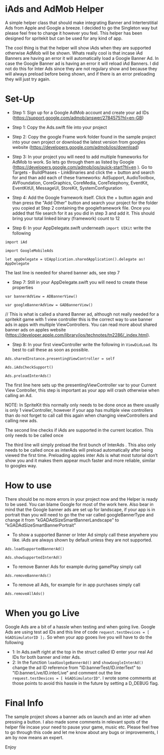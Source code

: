 # iAds and AdMob Helper

A simple helper class that should make integrating Banner and Interterstitial Ads from Apple and Google a breeze.
I decided to go the Singleton way but please feel free to change it however you feel. This helper has been designed for spritekit but can be used for any kind of app.

The cool thing is that the helper will show iAds when they are supported otherwise AdMob will be shown. 
Whats really cool is that incase iAd Banners are having an error it will automatically load a Google Banner Ad. In case the Google Banner ad is having an error it will reload iAd Banners. 
I did not do this for Inter Ads since they are not regulary show and because they will always preload before being shown, and if there is an error preloading they will just try again. 

# Set-Up

- Step 1: Sign up for a Google AdMob account and create your ad IDs (https://support.google.com/admob/answer/2784575?hl=en-GB)

- Step 1: Copy the Ads.swift file into your project

- Step 2: Copy the google Frame work folder found in the sample project into your own project or download the latest version from googles website (https://developers.google.com/admob/ios/download)

- Step 3: In your project you will need to add multiple frameworks for AdMob to work. So  lets go through them as listed by Google (https://developers.google.com/admob/ios/quick-start?hl=en
 ). Go to Targets - BuildPhases - LinkBinaries and click the + button and search for and than add each of these frameworks: AdSupport, AudioToolbox, AVFoundation, CoreGraphics, CoreMedia, CoreTelephony, EventKit, EventKitUI, MessageUI, StoreKit, SystemConfiguration

- Step 4: Add the Google framework itself. 
 Click the + button again and than press the "Add Other" button and search your project for the folder you copied at Step 2 containing the googleframework file. Once you added that file search for it as you did in step 3 and add it. This should bring your total linked binary (framework) count to 12

- Step 6: In your AppDelegate.swift underneath ```import UIKit``` write the following
```
import iAd
```
```
import GoogleMobileAds
```
```
let appDelegate = UIApplication.sharedApplication().delegate as! AppDelegate
```

The last line is needed for shared banner ads, see step 7



- Step 7: Still in your AppDelegate.swift you will need to create these properties

```
var bannerAdView = ADBannerView()
```
```
var googleBannerAdView = GADBannerView()
```

// This is what is called a shared Banner ad, although not really needed for a spritekit game with 1 view controller this is the correct way to use banner ads in apps with multiple ViewControllers. You can read more about shared banner ads on apples website (https://developer.apple.com/library/ios/technotes/tn2286/_index.html).

- Step 8: In your first viewController write the following in ```ViewDidLoad```. Its best to call these as soon as possible.
```
Ads.sharedInstance.presentingViewController = self
```
```
Ads.iAdsCheckSupport()
```
```
Ads.preloadInterAds()
```
The first line here sets up the presentingViewController var to your Current View Controller, this step is important as your app will crash otherwise when calling an Ad.

NOTE: In SpriteKit this normally only needs to be done once as there usually is only 1 viewController, however if your app has multiple view controllers than do not forget to call call this again when changing viewControllers and calling new ads. 

The second line checks if iAds are supported in the current location. This only needs to be called once

The third line will simply preload the first bunch of InterAds . This also only needs to be called once as interAds will preload automatically after being viewed the first time. Preloading apples inter Ads is what most tutorial don’t show you and it makes them appear much faster and more reliable, similar to googles way.


# How to use

There should be no more errors in your project now and the Helper is ready to be used. You can blame Google for most of the work here. Also bear in mind that the Google banner ads are set up for landscape, if your app is in portrait than you will need to go the the var called googleBannerType and change it from "kGADAdSizeSmartBannerLandscape" to "kGADAdSizeSmartBannerPortrait"

- To show a supported Banner or Inter Ad simply call these anywhere you like. iAds are always shown by default unless they are not supported.
```
Ads.loadSupportedBannerAd()
```
```
Ads.showSupportedInterAd()
```
- To remove Banner Ads for example during gamePlay simply call 
```
Ads.removeBannerAds()
```
- To remove all Ads, for example for in app purchases simply call
```
Ads.removeAllAds()
```
# When you go Live 
Google Ads are a bit of a hassle when testing and when going live.
Google Ads are using test ad IDs and this line of code ```request.testDevices = [ kGADSimulatorID ];```.
So when your app gooes live you will have to do the following

- 1: In Ads.swift right at the top in the struct called ID enter your real Ad IDs for both banner and inter Ads.
- 2: In the function ```loadGoolgeBannerAd()``` and ```showGoogleInterAd()``` change the ad ID reference from "ID.bannerTest/ID.interText" to "ID.bannerLive/ID.interLive" and comment out the line ```request.testDevices = [ kGADSimulatorID"```. I wrote some comments at those points to avoid this hassle in the future by setting a D_DEBUG flag.


# Final Info
The sample project shows a banner ads on launch and an inter ad when pressing a button. 
I also made some comments in relevant spots of the helper file incase your need to pause your game, music etc.
Please feel free to go through this code and let me know about any bugs or improvements, I am by now means an expert. 

Enjoy



 
